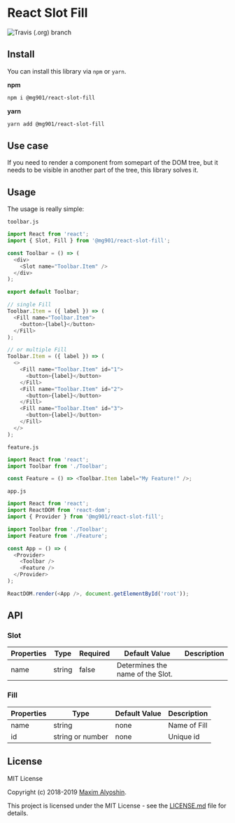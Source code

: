# React Slot Fill

![Travis (.org) branch](https://img.shields.io/travis/mg901/react-slot-fill/master.svg?style=flat-square)

## Install

You can install this library via `npm` or `yarn`.

**npm**

```bash
npm i @mg901/react-slot-fill
```

**yarn**

```bash
yarn add @mg901/react-slot-fill
```

## Use case

If you need to render a component from somepart of the DOM tree, but it needs to be visible in another part of the tree, this library solves it.

## Usage

The usage is really simple:

`toolbar.js`

```js
import React from 'react';
import { Slot, Fill } from '@mg901/react-slot-fill';

const Toolbar = () => (
  <div>
    <Slot name="Toolbar.Item" />
  </div>
);

export default Toolbar;

// single Fill
Toolbar.Item = ({ label }) => (
  <Fill name="Toolbar.Item">
    <button>{label}</button>
  </Fill>
);

// or multiple Fill
Toolbar.Item = ({ label }) => (
  <>
    <Fill name="Toolbar.Item" id="1">
      <button>{label}</button>
    </Fill>
    <Fill name="Toolbar.Item" id="2">
      <button>{label}</button>
    </Fill>
    <Fill name="Toolbar.Item" id="3">
      <button>{label}</button>
    </Fill>
  </>
);
```

`feature.js`

```js
import React from 'react';
import Toolbar from './Toolbar';

const Feature = () => <Toolbar.Item label="My Feature!" />;
```

`app.js`

```js
import React from 'react';
import ReactDOM from 'react-dom';
import { Provider } from '@mg901/react-slot-fill';

import Toolbar from './Toolbar';
import Feature from './Feature';

const App = () => (
  <Provider>
    <Toolbar />
    <Feature />
  </Provider>
);

ReactDOM.render(<App />, document.getElementById('root'));
```

## API

### Slot

| Properties | Type   | Required | Default Value                    | Description |
| ---------- | ------ | -------- | -------------------------------- | ----------- |
| name       | string | false    | Determines the name of the Slot. |

### Fill

| Properties | Type             | Default Value | Description  |
| ---------- | ---------------- | ------------- | ------------ |
| name       | string           | none          | Name of Fill |
| id         | string or number | none          | Unique id    |

## License

MIT License

Copyright (c) 2018-2019 [Maxim Alyoshin](https://github.com/mg901).

This project is licensed under the MIT License - see the [LICENSE.md](https://github.com/mg901/react-slot-fill/blob/master/LICENCE) file for details.
